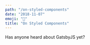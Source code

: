 ```yaml
---
path: "/on-styled-components"
date: "2018-11-07"
emoji: "🎨"
title: "On Styled Components"
---
```


Has anyone heard about GatsbyJS yet?

